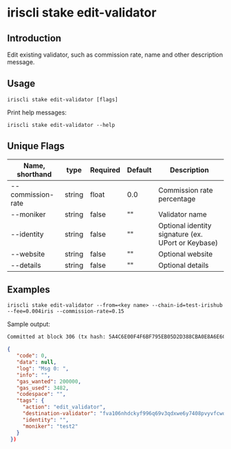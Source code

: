 # iriscli stake edit-validator

## Introduction

Edit existing validator, such as commission rate, name and other description message.

## Usage

```
iriscli stake edit-validator [flags]
```
Print help messages:
```
iriscli stake edit-validator --help
```

## Unique Flags

| Name, shorthand     | type   | Required | Default  | Description                                                         |
| --------------------| -----  | -------- | -------- | ------------------------------------------------------------------- |
| --commission-rate   | string | float    | 0.0      | Commission rate percentage |
| --moniker           | string | false    | ""       | Validator name |
| --identity          | string | false    | ""       | Optional identity signature (ex. UPort or Keybase) |
| --website           | string | false    | ""       | Optional website  |
| --details           | string | false    | ""       | Optional details |


## Examples

```
iriscli stake edit-validator --from=<key name> --chain-id=test-irishub --fee=0.004iris --commission-rate=0.15
```
Sample output:
```txt
Committed at block 306 (tx hash: 5A4C6E00F4F6BF795EB05D2D388CBA0E8A6E6CF17669314B1EE6A31729A22450, response: {Code:0 Data:[] Log:Msg 0:  Info: GasWanted:200000 GasUsed:3398 Tags:[{Key:[97 99 116 105 111 110] Value:[115 101 114 118 105 99 101 45 119 105 116 104 100 114 97 119 45 102 101 101 115] XXX_NoUnkeyedLiteral:{} XXX_unrecognized:[] XXX_sizecache:0} {Key:[99 111 109 112 108 101 116 101 67 111 110 115 117 109 101 100 84 120 70 101 101 45 105 114 105 115 45 97 116 116 111] Value:[34 54 55 57 54 48 48 48 48 48 48 48 48 48 48 48 34] XXX_NoUnkeyedLiteral:{} XXX_unrecognized:[] XXX_sizecache:0}] Codespace: XXX_NoUnkeyedLiteral:{} XXX_unrecognized:[] XXX_sizecache:0})
```
```json
{
   "code": 0,
   "data": null,
   "log": "Msg 0: ",
   "info": "",
   "gas_wanted": 200000,
   "gas_used": 3482,
   "codespace": "",
   "tags": {
     "action": "edit_validator",
     "destination-validator": "fva106nhdckyf996q69v3qdxwe6y7408pvyvfcwqmd",
     "identity": "",
     "moniker": "test2"
   }
 })
```